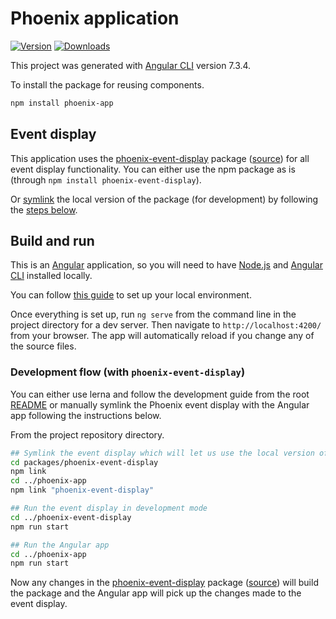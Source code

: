 # Phoenix application

[![Version](https://img.shields.io/npm/v/phoenix-app.svg)](https://www.npmjs.com/package/phoenix-app)
[![Downloads](https://img.shields.io/npm/dt/phoenix-app.svg)](https://www.npmjs.com/package/phoenix-app)

This project was generated with [Angular CLI](https://github.com/angular/angular-cli) version 7.3.4.

To install the package for reusing components.

```sh
npm install phoenix-app
```

## Event display

This application uses the [phoenix-event-display](https://www.npmjs.com/package/phoenix-event-display) package ([source](https://github.com/HSF/phoenix/tree/master/packages/phoenix-event-display)) for all event display functionality. You can either use the npm package as is (through `npm install phoenix-event-display`).

Or [symlink](https://docs.npmjs.com/cli/link) the local version of the package (for development) by following the [steps below](#development-flow-with-phoenixevent-display).

## Build and run

This is an [Angular](https://angular.io) application, so you will need to have [Node.js](https://nodejs.org/en/) and [Angular CLI](https://github.com/angular/angular-cli) installed locally.

You can follow [this guide](https://angular.io/guide/setup-local) to set up your local environment.

Once everything is set up, run `ng serve` from the command line in the project directory for a dev server. Then navigate to `http://localhost:4200/` from your browser.
The app will automatically reload if you change any of the source files.

### Development flow (with `phoenix-event-display`)

You can either use lerna and follow the development guide from the root [README](https://github.com/HSF/phoenix#development) or manually symlink the Phoenix event display with the Angular app following the instructions below.

From the project repository directory.

```sh
## Symlink the event display which will let us use the local version of the phoenix-event-display package
cd packages/phoenix-event-display
npm link
cd ../phoenix-app
npm link "phoenix-event-display"

## Run the event display in development mode
cd ../phoenix-event-display
npm run start

## Run the Angular app
cd ../phoenix-app
npm run start
```

Now any changes in the [phoenix-event-display](https://www.npmjs.com/package/phoenix-event-display) package ([source](https://github.com/HSF/phoenix/tree/master/packages/phoenix-event-display)) will build the package and the Angular app will pick up the changes made to the event display.
